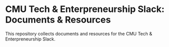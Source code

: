 # CMU Tech & Enterpreneurship Slack: Documents & Resources
This repository collects documents and resources for the CMU Tech & Enterpreneurship Slack.

